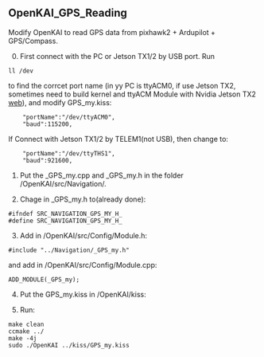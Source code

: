 ## OpenKAI_GPS_Reading
Modify OpenKAI to read GPS data from pixhawk2 + Ardupilot + GPS/Compass.

0. First connect with the PC or Jetson TX1/2 by USB port. Run 
```
ll /dev
```
to find the corrcet port name (in yy PC is ttyACM0, if use Jetson TX2, sometimes need to build kernel and ttyACM Module with Nvidia Jetson TX2 [web](www.jetsonhacks.com)), and modify GPS_my.kiss:
```
	"portName":"/dev/ttyACM0",
	"baud":115200,
```
If Connect with Jetson TX1/2 by TELEM1(not USB), then change to:
```
	"portName":"/dev/ttyTHS1",
	"baud":921600,
```

1. Put the _GPS_my.cpp and _GPS_my.h in the folder /OpenKAI/src/Navigation/.

2. Chage in _GPS_my.h to(already done):
```
#ifndef SRC_NAVIGATION_GPS_MY_H_
#define SRC_NAVIGATION_GPS_MY_H_
```
3. Add in /OpenKAI/src/Config/Module.h:
```
#include "../Navigation/_GPS_my.h"
```
and add in /OpenKAI/src/Config/Module.cpp:
```
ADD_MODULE(_GPS_my);
```
4. Put the GPS_my.kiss in /OpenKAI/kiss:

5. Run:
```
make clean
ccmake ../
make -4j
sudo ./OpenKAI ../kiss/GPS_my.kiss
```

